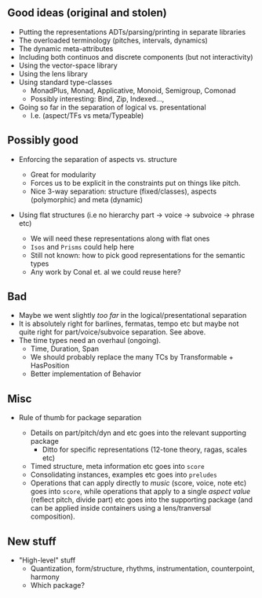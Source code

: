 
## Good ideas (original and stolen)

- Putting the representations ADTs/parsing/printing in separate libraries
- The overloaded terminology (pitches, intervals, dynamics)
- The dynamic meta-attributes
- Including both continuos and discrete components (but not interactivity)
- Using the vector-space library
- Using the lens library
- Using standard type-classes 
    - MonadPlus, Monad, Applicative, Monoid, Semigroup, Comonad
    - Possibly interesting: Bind, Zip, Indexed..., 
- Going so far in the separation of logical vs. presentational
    - I.e. (aspect/TFs vs meta/Typeable)

## Possibly good

- Enforcing the separation of aspects vs. structure
    - Great for modularity
    - Forces us to be explicit in the constraints put on things like pitch.
    - Nice 3-way separation: structure (fixed/classes), aspects (polymorphic) and meta (dynamic)

- Using flat structures (i.e no hierarchy part -> voice -> subvoice -> phrase etc)
    - We will need these representations along with flat ones
    - `Isos` and `Prisms` could help here
    - Still not known: how to pick good representations for the semantic types
    - Any work by Conal et. al we could reuse here?

## Bad

- Maybe we went slightly *too far* in the logical/presentational separation
- It is absolutely right for barlines, fermatas, tempo etc but maybe not quite
  right for part/voice/subvoice separation. See above.
- The time types need an overhaul (ongoing).
    - Time, Duration, Span
    - We should probably replace the many TCs by Transformable + HasPosition
    - Better implementation of Behavior

## Misc

- Rule of thumb for package separation

    - Details on part/pitch/dyn and etc goes into the relevant supporting package
        - Ditto for specific representations (12-tone theory, ragas, scales etc)
    - Timed structure, meta information etc goes into `score`
    - Consolidating instances, examples etc goes into `preludes`
    - Operations that can apply directly to *music* (score, voice, note etc) goes into
      `score`, while operations that apply to a single *aspect value* (reflect pitch,
      divide part) etc goes into the supporting package (and can be applied inside
      containers using a lens/tranversal composition).

## New stuff

- "High-level" stuff
    - Quantization, form/structure, rhythms, instrumentation, counterpoint, harmony
    - Which package?
   
